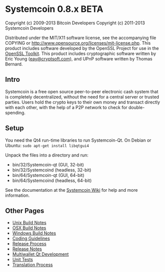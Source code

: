 Systemcoin 0.8.x BETA
====================

Copyright (c) 2009-2013 Bitcoin Developers
Copyright (c) 2011-2013 Systemcoin Developers

Distributed under the MIT/X11 software license, see the accompanying
file COPYING or http://www.opensource.org/licenses/mit-license.php.
This product includes software developed by the OpenSSL Project for use in the [OpenSSL Toolkit](http://www.openssl.org/). This product includes
cryptographic software written by Eric Young ([eay@cryptsoft.com](mailto:eay@cryptsoft.com)), and UPnP software written by Thomas Bernard.


Intro
---------------------
Systemcoin is a free open source peer-to-peer electronic cash system that is
completely decentralized, without the need for a central server or trusted
parties.  Users hold the crypto keys to their own money and transact directly
with each other, with the help of a P2P network to check for double-spending.


Setup
---------------------
You need the Qt4 run-time libraries to run Systemcoin-Qt. On Debian or Ubuntu:
	`sudo apt-get install libqtgui4`

Unpack the files into a directory and run:

- bin/32/Systemcoin-qt (GUI, 32-bit)
- bin/32/Systemcoind (headless, 32-bit)
- bin/64/Systemcoin-qt (GUI, 64-bit)
- bin/64/Systemcoind (headless, 64-bit)

See the documentation at the [Systemcoin Wiki](http://Systemcoin.info)
for help and more information.


Other Pages
---------------------
- [Unix Build Notes](build-unix.md)
- [OSX Build Notes](build-osx.md)
- [Windows Build Notes](build-msw.md)
- [Coding Guidelines](coding.md)
- [Release Process](release-process.md)
- [Release Notes](release-notes.md)
- [Multiwallet Qt Development](multiwallet-qt.md)
- [Unit Tests](unit-tests.md)
- [Translation Process](translation_process.md)
